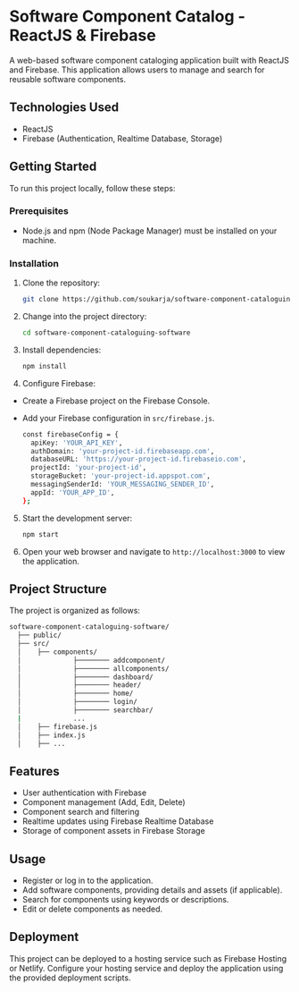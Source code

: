 # Software Component Catalog - ReactJS & Firebase

A web-based software component cataloging application built with ReactJS and Firebase. This application allows users to manage and search for reusable software components.

## Technologies Used

- ReactJS
- Firebase (Authentication, Realtime Database, Storage)

## Getting Started

To run this project locally, follow these steps:

### Prerequisites

- Node.js and npm (Node Package Manager) must be installed on your machine.

### Installation

1. Clone the repository:

   ```bash
   git clone https://github.com/soukarja/software-component-cataloguing-software.git
   ```

2. Change into the project directory:
   ```bash
   cd software-component-cataloguing-software
   ```
3. Install dependencies:
   ```bash
   npm install
   ```
4. Configure Firebase:

- Create a Firebase project on the Firebase Console.
- Add your Firebase configuration in ```src/firebase.js```.
  
   ```bash
   const firebaseConfig = {
     apiKey: 'YOUR_API_KEY',
     authDomain: 'your-project-id.firebaseapp.com',
     databaseURL: 'https://your-project-id.firebaseio.com',
     projectId: 'your-project-id',
     storageBucket: 'your-project-id.appspot.com',
     messagingSenderId: 'YOUR_MESSAGING_SENDER_ID',
     appId: 'YOUR_APP_ID',
   };
   
   ```
5. Start the development server:
   
   ```bash
   npm start
   ```
7. Open your web browser and navigate to ```http://localhost:3000``` to view the application.







## Project Structure
The project is organized as follows:
   ```bash
   software-component-cataloguing-software/
     ├── public/
     ├── src/
     │    ├── components/
     │             ├──────── addcomponent/
     │             ├──────── allcomponents/
     │             ├──────── dashboard/
     │             ├──────── header/
     │             ├──────── home/
     │             ├──────── login/
     │             ├──────── searchbar/
     |             ... 
     │    ├── firebase.js
     │    ├── index.js
     │    ├── ...

```

## Features
- User authentication with Firebase
- Component management (Add, Edit, Delete)
- Component search and filtering
- Realtime updates using Firebase Realtime Database
- Storage of component assets in Firebase Storage

## Usage
- Register or log in to the application.
- Add software components, providing details and assets (if applicable).
- Search for components using keywords or descriptions.
- Edit or delete components as needed.


## Deployment
This project can be deployed to a hosting service such as Firebase Hosting or Netlify. Configure your hosting service and deploy the application using the provided deployment scripts.
